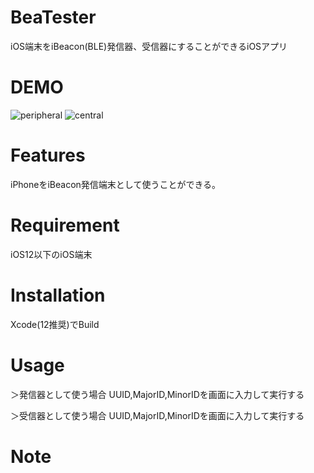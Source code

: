 # BeaTester 
iOS端末をiBeacon(BLE)発信器、受信器にすることができるiOSアプリ
 
# DEMO
![peripheral](https://user-images.githubusercontent.com/8757630/103123478-d4597200-46c7-11eb-8e01-40cb9229f2da.PNG)
![central](https://user-images.githubusercontent.com/8757630/103123487-d8858f80-46c7-11eb-8576-3e887e0f29e3.PNG)
 
# Features
 
iPhoneをiBeacon発信端末として使うことができる。
 
# Requirement
 
iOS12以下のiOS端末
 
# Installation
 
Xcode(12推奨)でBuild
 
# Usage
 
 ＞発信器として使う場合
UUID,MajorID,MinorIDを画面に入力して実行する
 
  ＞受信器として使う場合
UUID,MajorID,MinorIDを画面に入力して実行する

# Note
 


